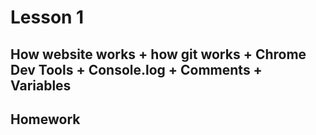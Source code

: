 # Lesson 1

## How website works + how git works + Chrome Dev Tools + Console.log + Comments + Variables

## Homework